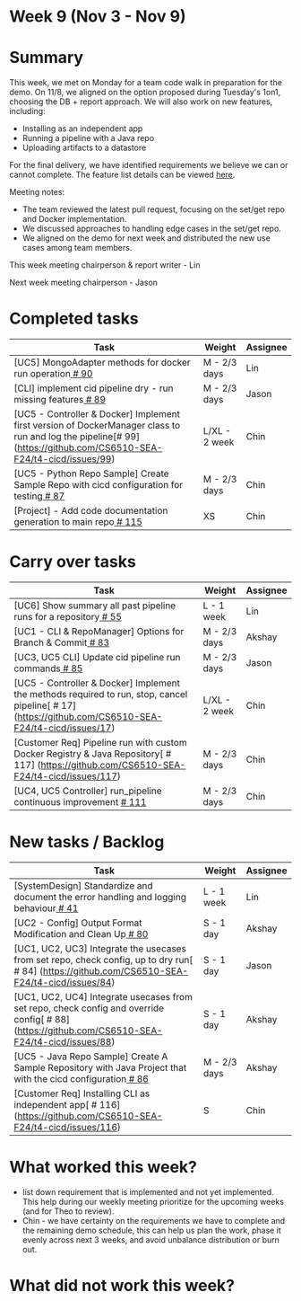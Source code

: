 # Week 9 (Nov 3 - Nov 9)

# Summary
This week, we met on Monday for a team code walk in preparation for the demo. On 11/8, we aligned on the option proposed during Tuesday's 1on1, choosing the DB + report approach. We will also work on new features, including:
- Installing as an independent app
- Running a pipeline with a Java repo
- Uploading artifacts to a datastore

For the final delivery, we have identified requirements we believe we can or cannot complete. 
The feature list details can be viewed [here](https://docs.google.com/document/d/1oesRDCpEncrD0_QPSlQgghg0l__P-bS8_qZtxCVQn0c/edit?tab=t.0).

Meeting notes:
- The team reviewed the latest pull request, focusing on the set/get repo and Docker implementation.
- We discussed approaches to handling edge cases in the set/get repo.
- We aligned on the demo for next week and distributed the new use cases among team members.

This week meeting chairperson & report writer - Lin

Next week meeting chairperson - Jason

# Completed tasks

| Task           | Weight    | Assignee    |
|----------------|-----------|-------------|
| [UC5] MongoAdapter methods for docker run operation[  # 90](https://github.com/CS6510-SEA-F24/t4-cicd/issues/90)                                       | M - 2/3 days  | Lin      |
| [CLI] implement cid pipeline dry - run missing features[  # 89](https://github.com/CS6510-SEA-F24/t4-cicd/issues/89)                                   | M - 2/3 days  | Jason    |
| [UC5 - Controller & Docker] Implement first version of DockerManager class to run and log the pipeline[# 99] (https://github.com/CS6510-SEA-F24/t4-cicd/issues/99) | L/XL - 2 week | Chin     |
| [UC5 - Python Repo Sample] Create Sample Repo with cicd configuration for testing[  # 87](https://github.com/CS6510-SEA-F24/t4-cicd/issues/87)                      | M - 2/3 days | Chin     |
| [Project] - Add code documentation generation to main repo[  # 115](https://github.com/CS6510-SEA-F24/t4-cicd/issues/115)                      | XS | Chin     |


# Carry over tasks

| Task                                                                                                                                                   | Weight        | Assignee |
|--------------------------------------------------------------------------------------------------------------------------------------------------------|---------------| -------- |
| [UC6] Show summary all past pipeline runs for a repository[  # 55](https://github.com/CS6510-SEA-F24/t4-cicd/issues/55)                                             | L - 1 week   | Lin     |
| [UC1 - CLI & RepoManager] Options for Branch & Commit[  # 83](https://github.com/CS6510-SEA-F24/t4-cicd/issues/83)                                     | M - 2/3 days  | Akshay   |
| [UC3, UC5 CLI] Update cid pipeline run commands[  # 85](https://github.com/CS6510-SEA-F24/t4-cicd/issues/85)                                           | M - 2/3 days  | Jason    |
| [UC5 - Controller & Docker] Implement the methods required to run, stop, cancel pipeline[  # 17] (https://github.com/CS6510-SEA-F24/t4-cicd/issues/17) | L/XL - 2 week | Chin     |
| [Customer Req] Pipeline run with custom Docker Registry & Java Repository[  # 117] (https://github.com/CS6510-SEA-F24/t4-cicd/issues/117) | M - 2/3 days  | Chin     |
| [UC4, UC5 Controller] run_pipeline continuous improvement [  # 111](https://github.com/CS6510-SEA-F24/t4-cicd/issues/111) | M - 2/3 days  | Chin     |



# New tasks / Backlog

| Task                                                                                                                                                                | Weight       | Assignee |
|---------------------------------------------------------------------------------------------------------------------------------------------------------------------|--------------| -------- |
| [SystemDesign] Standardize and document the error handling and logging behaviour[  # 41](https://github.com/CS6510-SEA-F24/t4-cicd/issues/41)                       | L - 1 week   | Lin      |
| [UC2 - Config] Output Format Modification and Clean Up[  # 80](https://github.com/CS6510-SEA-F24/t4-cicd/issues/80)                                                 | S - 1 day    | Akshay   |
| [UC1, UC2, UC3] Integrate the usecases from set repo, check config, up to dry run[  # 84] (https://github.com/CS6510-SEA-F24/t4-cicd/issues/84)                     | S - 1 day    | Jason    |
| [UC1, UC2, UC4] Integrate usecases from set repo, check config and override config[  # 88] (https://github.com/CS6510-SEA-F24/t4-cicd/issues/88)                    | S - 1 day    | Akshay   |
| [UC5 - Java Repo Sample] Create A Sample Repository with Java Project that with the cicd configuration[  # 86](https://github.com/CS6510-SEA-F24/t4-cicd/issues/86) | M - 2/3 days | Akshay   |
| [Customer Req] Installing CLI as independent app[  # 116] (https://github.com/CS6510-SEA-F24/t4-cicd/issues/116) | S | Chin     |

# What worked this week?
- list down requirement that is implemented and not yet implemented. This help during our weekly meeting prioritize for the upcoming weeks (and for Theo to review).
- Chin - we have certainty on the requirements we have to complete and the remaining demo schedule, this can help us plan the work, phase it evenly across next 3 weeks, and avoid unbalance distribution or burn out. 

# What did not work this week?
